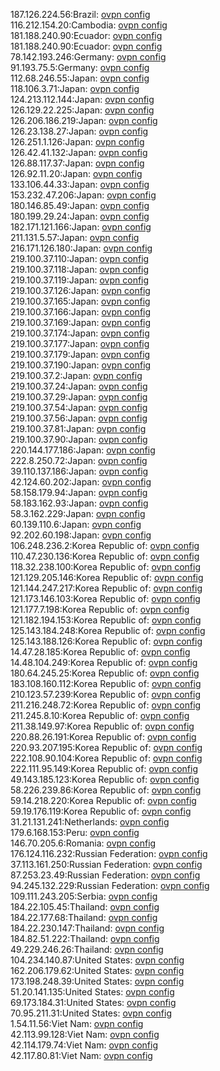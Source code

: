 187.126.224.56:Brazil: [ovpn config](vpn/187_126_224_56.ovpn)  
116.212.154.20:Cambodia: [ovpn config](vpn/116_212_154_20.ovpn)  
181.188.240.90:Ecuador: [ovpn config](vpn/181_188_240_90.ovpn)  
181.188.240.90:Ecuador: [ovpn config](vpn/181_188_240_90.ovpn)  
78.142.193.246:Germany: [ovpn config](vpn/78_142_193_246.ovpn)  
91.193.75.5:Germany: [ovpn config](vpn/91_193_75_5.ovpn)  
112.68.246.55:Japan: [ovpn config](vpn/112_68_246_55.ovpn)  
118.106.3.71:Japan: [ovpn config](vpn/118_106_3_71.ovpn)  
124.213.112.144:Japan: [ovpn config](vpn/124_213_112_144.ovpn)  
126.129.22.225:Japan: [ovpn config](vpn/126_129_22_225.ovpn)  
126.206.186.219:Japan: [ovpn config](vpn/126_206_186_219.ovpn)  
126.23.138.27:Japan: [ovpn config](vpn/126_23_138_27.ovpn)  
126.251.1.126:Japan: [ovpn config](vpn/126_251_1_126.ovpn)  
126.42.41.132:Japan: [ovpn config](vpn/126_42_41_132.ovpn)  
126.88.117.37:Japan: [ovpn config](vpn/126_88_117_37.ovpn)  
126.92.11.20:Japan: [ovpn config](vpn/126_92_11_20.ovpn)  
133.106.44.33:Japan: [ovpn config](vpn/133_106_44_33.ovpn)  
153.232.47.206:Japan: [ovpn config](vpn/153_232_47_206.ovpn)  
180.146.85.49:Japan: [ovpn config](vpn/180_146_85_49.ovpn)  
180.199.29.24:Japan: [ovpn config](vpn/180_199_29_24.ovpn)  
182.171.121.166:Japan: [ovpn config](vpn/182_171_121_166.ovpn)  
211.131.5.57:Japan: [ovpn config](vpn/211_131_5_57.ovpn)  
216.171.126.180:Japan: [ovpn config](vpn/216_171_126_180.ovpn)  
219.100.37.110:Japan: [ovpn config](vpn/219_100_37_110.ovpn)  
219.100.37.118:Japan: [ovpn config](vpn/219_100_37_118.ovpn)  
219.100.37.119:Japan: [ovpn config](vpn/219_100_37_119.ovpn)  
219.100.37.126:Japan: [ovpn config](vpn/219_100_37_126.ovpn)  
219.100.37.165:Japan: [ovpn config](vpn/219_100_37_165.ovpn)  
219.100.37.166:Japan: [ovpn config](vpn/219_100_37_166.ovpn)  
219.100.37.169:Japan: [ovpn config](vpn/219_100_37_169.ovpn)  
219.100.37.174:Japan: [ovpn config](vpn/219_100_37_174.ovpn)  
219.100.37.177:Japan: [ovpn config](vpn/219_100_37_177.ovpn)  
219.100.37.179:Japan: [ovpn config](vpn/219_100_37_179.ovpn)  
219.100.37.190:Japan: [ovpn config](vpn/219_100_37_190.ovpn)  
219.100.37.2:Japan: [ovpn config](vpn/219_100_37_2.ovpn)  
219.100.37.24:Japan: [ovpn config](vpn/219_100_37_24.ovpn)  
219.100.37.29:Japan: [ovpn config](vpn/219_100_37_29.ovpn)  
219.100.37.54:Japan: [ovpn config](vpn/219_100_37_54.ovpn)  
219.100.37.56:Japan: [ovpn config](vpn/219_100_37_56.ovpn)  
219.100.37.81:Japan: [ovpn config](vpn/219_100_37_81.ovpn)  
219.100.37.90:Japan: [ovpn config](vpn/219_100_37_90.ovpn)  
220.144.177.186:Japan: [ovpn config](vpn/220_144_177_186.ovpn)  
222.8.250.72:Japan: [ovpn config](vpn/222_8_250_72.ovpn)  
39.110.137.186:Japan: [ovpn config](vpn/39_110_137_186.ovpn)  
42.124.60.202:Japan: [ovpn config](vpn/42_124_60_202.ovpn)  
58.158.179.94:Japan: [ovpn config](vpn/58_158_179_94.ovpn)  
58.183.162.93:Japan: [ovpn config](vpn/58_183_162_93.ovpn)  
58.3.162.229:Japan: [ovpn config](vpn/58_3_162_229.ovpn)  
60.139.110.6:Japan: [ovpn config](vpn/60_139_110_6.ovpn)  
92.202.60.198:Japan: [ovpn config](vpn/92_202_60_198.ovpn)  
106.248.236.2:Korea Republic of: [ovpn config](vpn/106_248_236_2.ovpn)  
110.47.230.136:Korea Republic of: [ovpn config](vpn/110_47_230_136.ovpn)  
118.32.238.100:Korea Republic of: [ovpn config](vpn/118_32_238_100.ovpn)  
121.129.205.146:Korea Republic of: [ovpn config](vpn/121_129_205_146.ovpn)  
121.144.247.217:Korea Republic of: [ovpn config](vpn/121_144_247_217.ovpn)  
121.173.146.103:Korea Republic of: [ovpn config](vpn/121_173_146_103.ovpn)  
121.177.7.198:Korea Republic of: [ovpn config](vpn/121_177_7_198.ovpn)  
121.182.194.153:Korea Republic of: [ovpn config](vpn/121_182_194_153.ovpn)  
125.143.184.248:Korea Republic of: [ovpn config](vpn/125_143_184_248.ovpn)  
125.143.188.126:Korea Republic of: [ovpn config](vpn/125_143_188_126.ovpn)  
14.47.28.185:Korea Republic of: [ovpn config](vpn/14_47_28_185.ovpn)  
14.48.104.249:Korea Republic of: [ovpn config](vpn/14_48_104_249.ovpn)  
180.64.245.25:Korea Republic of: [ovpn config](vpn/180_64_245_25.ovpn)  
183.108.160.112:Korea Republic of: [ovpn config](vpn/183_108_160_112.ovpn)  
210.123.57.239:Korea Republic of: [ovpn config](vpn/210_123_57_239.ovpn)  
211.216.248.72:Korea Republic of: [ovpn config](vpn/211_216_248_72.ovpn)  
211.245.8.10:Korea Republic of: [ovpn config](vpn/211_245_8_10.ovpn)  
211.38.149.97:Korea Republic of: [ovpn config](vpn/211_38_149_97.ovpn)  
220.88.26.191:Korea Republic of: [ovpn config](vpn/220_88_26_191.ovpn)  
220.93.207.195:Korea Republic of: [ovpn config](vpn/220_93_207_195.ovpn)  
222.108.90.104:Korea Republic of: [ovpn config](vpn/222_108_90_104.ovpn)  
222.111.95.149:Korea Republic of: [ovpn config](vpn/222_111_95_149.ovpn)  
49.143.185.123:Korea Republic of: [ovpn config](vpn/49_143_185_123.ovpn)  
58.226.239.86:Korea Republic of: [ovpn config](vpn/58_226_239_86.ovpn)  
59.14.218.220:Korea Republic of: [ovpn config](vpn/59_14_218_220.ovpn)  
59.19.176.119:Korea Republic of: [ovpn config](vpn/59_19_176_119.ovpn)  
31.21.131.241:Netherlands: [ovpn config](vpn/31_21_131_241.ovpn)  
179.6.168.153:Peru: [ovpn config](vpn/179_6_168_153.ovpn)  
146.70.205.6:Romania: [ovpn config](vpn/146_70_205_6.ovpn)  
176.124.116.232:Russian Federation: [ovpn config](vpn/176_124_116_232.ovpn)  
37.113.161.250:Russian Federation: [ovpn config](vpn/37_113_161_250.ovpn)  
87.253.23.49:Russian Federation: [ovpn config](vpn/87_253_23_49.ovpn)  
94.245.132.229:Russian Federation: [ovpn config](vpn/94_245_132_229.ovpn)  
109.111.243.205:Serbia: [ovpn config](vpn/109_111_243_205.ovpn)  
184.22.105.45:Thailand: [ovpn config](vpn/184_22_105_45.ovpn)  
184.22.177.68:Thailand: [ovpn config](vpn/184_22_177_68.ovpn)  
184.22.230.147:Thailand: [ovpn config](vpn/184_22_230_147.ovpn)  
184.82.51.222:Thailand: [ovpn config](vpn/184_82_51_222.ovpn)  
49.229.246.26:Thailand: [ovpn config](vpn/49_229_246_26.ovpn)  
104.234.140.87:United States: [ovpn config](vpn/104_234_140_87.ovpn)  
162.206.179.62:United States: [ovpn config](vpn/162_206_179_62.ovpn)  
173.198.248.39:United States: [ovpn config](vpn/173_198_248_39.ovpn)  
51.20.141.135:United States: [ovpn config](vpn/51_20_141_135.ovpn)  
69.173.184.31:United States: [ovpn config](vpn/69_173_184_31.ovpn)  
70.95.211.31:United States: [ovpn config](vpn/70_95_211_31.ovpn)  
1.54.11.56:Viet Nam: [ovpn config](vpn/1_54_11_56.ovpn)  
42.113.99.128:Viet Nam: [ovpn config](vpn/42_113_99_128.ovpn)  
42.114.179.74:Viet Nam: [ovpn config](vpn/42_114_179_74.ovpn)  
42.117.80.81:Viet Nam: [ovpn config](vpn/42_117_80_81.ovpn)  
